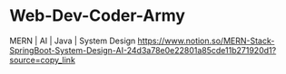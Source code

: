 # Web-Dev-Coder-Army
MERN | AI | Java | System Design
https://www.notion.so/MERN-Stack-SpringBoot-System-Design-AI-24d3a78e0e22801a85cde11b271920d1?source=copy_link
